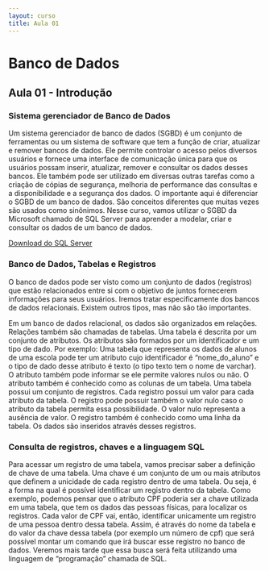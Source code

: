 ```yaml
---
layout: curso
title: Aula 01
---
```


# Banco de Dados

<!-- - Sistema gerenciador de banco de dados
- Banco de dados
- Tabela
- Registros
- Atributos (colunas dos registros)
- Tipos e Valores
- Noção de chave candidata e chave primária
- Introdução ao SQL

Falar um pouco de modelo conceitual, lógico e físico -->

## Aula 01 - Introdução

### Sistema gerenciador de Banco de Dados

Um sistema gerenciador de banco de dados (SGBD) é um conjunto de ferramentas ou um sistema de software que tem a função de criar, atualizar e remover bancos de dados. Ele permite controlar o acesso pelos diversos usuários e fornece uma interface de comunicação única para que os usuários possam inserir, atualizar, remover e consultar os dados desses bancos. Ele também pode ser utilizado em diversas outras tarefas como a criação de cópias de segurança, melhoria de performance das consultas e a disponibilidade e a segurança dos dados. O importante aqui é diferenciar o SGBD de um banco de dados. São conceitos diferentes que muitas vezes são usados como sinônimos. Nesse curso, vamos utilizar o SGBD da Microsoft chamado de SQL Server para aprender a modelar, criar e consultar os dados de um  banco de dados.

[Download do SQL Server](https://www.microsoft.com/pt-br/download/details.aspx?id=55994)

### Banco de Dados, Tabelas e Registros

O banco de dados pode ser visto como um conjunto de dados (registros) que estão relacionados entre si com o objetivo de juntos fornecerem informações para seus usuários. Iremos tratar especificamente dos bancos de dados relacionais. Existem outros tipos, mas não são tão importantes.

 Em um banco de dados relacional, os dados são organizados em relações. Relações também são chamadas de tabelas. Uma tabela é descrita por um conjunto de atributos. Os atributos são formados por um identificador e um tipo de dado. Por exemplo: Uma tabela que representa os dados de alunos de uma escola pode ter um atributo cujo identificador é “nome_do_aluno” e o tipo de dado desse atributo é texto (o tipo texto tem o nome de varchar). O atributo também pode informar se ele permite valores nulos ou não. O atributo também é conhecido como as colunas de um tabela. Uma tabela possui um conjunto de registros. Cada registro possui um valor para cada atributo da tabela. O registro pode possuir também o valor nulo caso o atributo da tabela permita essa possibilidade. O valor nulo representa a ausência de valor.  O registro também é conhecido como uma linha da tabela. Os dados são inseridos através desses registros. 

### Consulta de registros, chaves e a linguagem SQL

Para acessar um registro de uma tabela, vamos precisar saber a definição de chave de uma tabela. Uma chave é um conjunto de um ou mais atributos que definem a unicidade de cada registro dentro de uma tabela. Ou seja, é a forma na qual é possível identificar um registro dentro da tabela. Como exemplo, podemos pensar que o atributo CPF poderia ser a chave utilizada em uma tabela, que tem os dados das pessoas físicas, para localizar os registros. Cada valor de CPF vai, então, identificar unicamente um registro de uma pessoa dentro dessa tabela. Assim, é através do nome da tabela e do valor da chave dessa tabela (por exemplo um número de cpf) que será possível montar um comando que irá buscar esse registro no banco de dados. Veremos mais tarde que essa busca será feita utilizando uma linguagem de “programação” chamada de SQL.